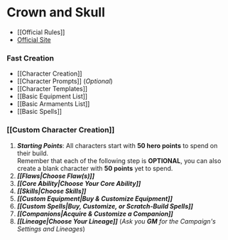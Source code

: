 # Crown and Skull 
- [[Official Rules]]
- [Official Site](https://www.runehammer.online/crown-skull-rpg)
### Fast Creation
- [[Character Creation]]
- [[Character Prompts]] (*Optional*)
- [[Character Templates]]
- [[Basic Equipment List]]
- [[Basic Armaments List]]
- [[Basic Spells]]

### [[Custom Character Creation]]
1. ***Starting Points***: All characters start with **50 hero points** to spend on their build.<br>Remember that each of the following step is **OPTIONAL**, you can also create a blank character with **50 points** yet to spend.
2. ***[[Flaws|Choose Flaw(s)]]*** 
3. ***[[Core Ability|Choose Your Core Ability]]*** 
4. ***[[Skills|Choose Skills]]*** 
5. ***[[Custom Equipment|Buy & Customize Equipment]]*** 
6. ***[[Custom Spells|Buy, Customize, or Scratch-Build Spells]]*** 
7. ***[[Companions|Acquire & Customize a Companion]]*** 
8. ***[[Lineage|Choose Your Lineage]]*** (*Ask you **GM** for the Campaign's Settings and Lineages*)
